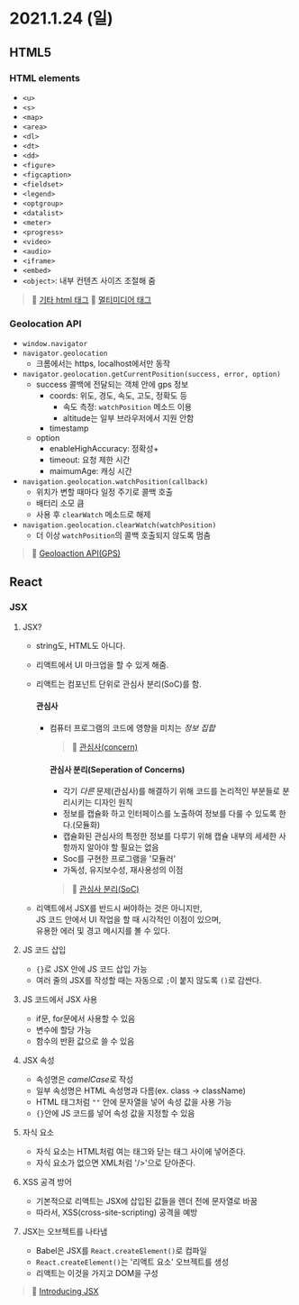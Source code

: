 # 2021.1.24 (일)

## HTML5

### HTML elements

- `<u>`
- `<s>`
- `<map>`
- `<area>`
- `<dl>`
- `<dt>`
- `<dd>`
- `<figure>`
- `<figcaption>`
- `<fieldset>`
- `<legend>`
- `<optgroup>`
- `<datalist>`
- `<meter>`
- `<progress>`
- `<video>`
- `<audio>`
- `<iframe>`
- `<embed>`
- `<object>`: 내부 컨텐츠 사이즈 조절해 줌

> 📖 [기타 html 태그](https://www.zerocho.com/category/HTML&DOM/post/5825983aaff5c7001827996f)
> 📖 [멀티미디어 태그](https://www.zerocho.com/category/HTML&DOM/post/58f0f1b784948300180b0c75)

### Geolocation API

- `window.navigator`
- `navigator.geolocation`
  - 크롬에서는 https, localhost에서만 동작
- `navigator.geolocation.getCurrentPosition(success, error, option)`
  - success 콜백에 전달되는 객체 안에 gps 정보
    - coords: 위도, 경도, 속도, 고도, 정확도 등
      - 속도 측정: `watchPosition` 메소드 이용
      - altitude는 일부 브라우저에서 지원 안함
    - timestamp
  - option
    - enableHighAccuracy: 정확성+
    - timeout: 요청 제한 시간
    - maimumAge: 캐싱 시간
- `navigation.geolocation.watchPosition(callback)`
  - 위치가 변할 때마다 일정 주기로 콜백 호출
  - 배터리 소모 큼
  - 사용 후 `clearWatch` 메소드로 해제
- `navigation.geolocation.clearWatch(watchPosition)`
  - 더 이상 `watchPosition`의 콜백 호출되지 않도록 멈춤

> 📖 [Geoloaction API(GPS)](https://www.zerocho.com/category/HTML&DOM/post/59155228a22a5d001827ea5d)

## React

### JSX

1. JSX?

   - string도, HTML도 아니다.
   - 리액트에서 UI 마크업을 할 수 있게 해줌.
   - 리액트는 컴포넌트 단위로 관심사 분리(SoC)를 함.

     #### 관심사

     - 컴퓨터 프로그램의 코드에 영향을 미치는 _정보 집합_

       > 📖 [관심사(concern)](<https://ko.wikipedia.org/wiki/%EA%B4%80%EC%8B%AC%EC%82%AC_(%EC%BB%B4%ED%93%A8%ED%84%B0_%EA%B3%BC%ED%95%99)>)

       #### 관심사 분리(Seperation of Concerns)

       - 각기 _다른_ 문제(관심사)를 해결하기 위해 코드를 논리적인 부분들로 분리시키는 디자인 원칙
       - 정보를 캡슐화 하고 인터페이스를 노출하여 정보를 다룰 수 있도록 한다.(모듈화)
       - 캡슐화된 관심사의 특정한 정보를 다루기 위해 캡슐 내부의 세세한 사항까지 알아야 할 필요는 없음
       - Soc를 구현한 프로그램을 '모듈러'
       - 가독성, 유지보수성, 재사용성의 이점

       > 📖 [관심사 분리(SoC)](https://ko.wikipedia.org/wiki/%EA%B4%80%EC%8B%AC%EC%82%AC_%EB%B6%84%EB%A6%AC)

   - 리액트에서 JSX를 반드시 써야하는 것은 아니지만,  
     JS 코드 안에서 UI 작업을 할 때 시각적인 이점이 있으며,  
     유용한 에러 및 경고 메시지를 볼 수 있다.

2. JS 코드 삽입

   - `{}`로 JSX 안에 JS 코드 삽입 가능
   - 여러 줄의 JSX를 작성할 때는 자동으로 `;`이 붙지 않도록 `()`로 감싼다.

3. JS 코드에서 JSX 사용

   - if문, for문에서 사용할 수 있음
   - 변수에 할당 가능
   - 함수의 반환 값으로 쓸 수 있음

4. JSX 속성

   - 속성명은 *camelCase*로 작성
   - 일부 속성명은 HTML 속성명과 다름(ex. class → className)
   - HTML 태그처럼 `""` 안에 문자열을 넣어 속성 값을 사용 가능
   - `{}`안에 JS 코드를 넣어 속성 값을 지정할 수 있음

5. 자식 요소

   - 자식 요소는 HTML처럼 여는 태그와 닫는 태그 사이에 넣어준다.
   - 자식 요소가 없으면 XML처럼 '/>'으로 닫아준다.

6. XSS 공격 방어

   - 기본적으로 리액트는 JSX에 삽입된 값들을 렌더 전에 문자열로 바꿈
   - 따라서, XSS(cross-site-scripting) 공격을 예방

7. JSX는 오브젝트를 나타냄

   - Babel은 JSX를 `React.createElement()`로 컴파일
   - `React.createElement()`는 '리액트 요소' 오브젝트를 생성
   - 리액트는 이것을 가지고 DOM을 구성

> 📖 [Introducing JSX](https://reactjs.org/docs/introducing-jsx.html)
